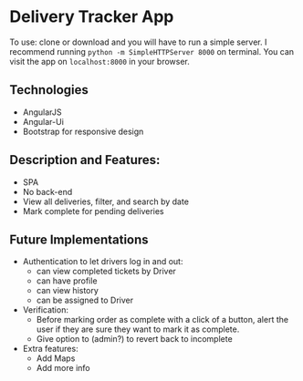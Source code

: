 # Delivery Tracker App

To use: clone or download and you will have to run a simple server. I recommend running `python -m SimpleHTTPServer 8000` on terminal. You can visit the app on `localhost:8000` in your browser.

## Technologies
  - AngularJS
  - Angular-Ui
  - Bootstrap for responsive design

## Description and Features:
  - SPA
  - No back-end
  - View all deliveries, filter, and search by date
  - Mark complete for pending deliveries

## Future Implementations
  - Authentication to let drivers log in and out:
    - can view completed tickets by Driver
    - can have profile
    - can view history
    - can be assigned to Driver
  - Verification:
    - Before marking order as complete with a click of a button, alert the user if they are sure they want to mark it as complete.
    - Give option to (admin?) to revert back to incomplete
  - Extra features:
    - Add Maps
    - Add more info

